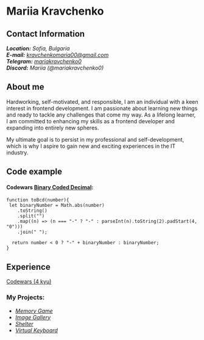 # Mariia Kravchenko

## Contact Information
_**Location:** Sofia, Bulgaria_\
_**E-mail:** [kravchenkomaria00@gmail.com](mailto:kravchenkomaria00@gmail.com)_\
_**Telegram:** [mariakravchenko0](https://t.me/mariakravchenko0)_\
_**Discord:** Mariia (@mariakravchenko0)_

## About me
Hardworking, self-motivated, and responsible, I am an individual with a keen interest in frontend development. I am passionate about learning new things and ready to tackle any challenges that come my way. As a lifelong learner, I am committed to enhancing my skills as a frontend developer and expanding into entirely new spheres.

My ultimate goal is to persist in my professional and self-development, which is why I aspire to gain new and exciting experiences in the IT industry.

## Code example
#### Codewars [Binary Coded Decimal](https://www.codewars.com/kata/5521d84b95c172461d0000a4):
```
function toBcd(number){
 let binaryNumber = Math.abs(number)
    .toString()
    .split("")
    .map((n) => (n === "-" ? "-" : parseInt(n).toString(2).padStart(4, "0")))
    .join(" ");
  
  return number < 0 ? "-" + binaryNumber : binaryNumber;
}
```
## Experience
[Codewars (4 kyu)](https://www.codewars.com/users/MariaKravchenko0)

### My Projects:
* _[Memory Game](https://rolling-scopes-school.github.io/mariakravchenko0-JSFEPRESCHOOL/memory-game/)_
* _[Image Gallery](https://rolling-scopes-school.github.io/mariakravchenko0-JSFEPRESCHOOL/image-galery/)_
* _[Shelter](https://mariakravchenko0-shelter.netlify.app/)_
* _[Virtual Keyboard](https://mariakravchenko0.github.io/virtual-keyboard/)_